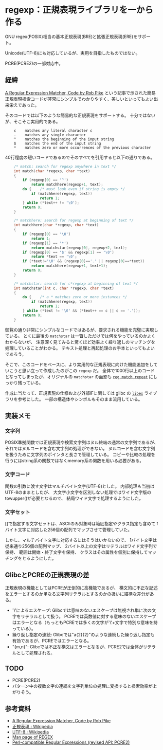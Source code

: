 # regexp：正規表現ライブラリを一から作る

GNU regex(POSIX)相当の基本正規表現(BRE)と拡張正規表現(ERE)をサポート。

Unicode(UTF-8)にも対応しているが、実用を目指したものではない。

PCRE(PCRE2)の一部対応中。

## 経緯

[A Regular Expression Matcher, Code by Rob Pike](https://www.cs.princeton.edu/courses/archive/spr09/cos333/beautiful.html)
 という記事で示された簡易正規表現検索コードが非常にシンプルでわかりやすく、美しいといってもよい出来栄えであった。

そのコードでは以下のような簡易的な正規表現をサポートする。
十分ではないが、そこそこ実用的である。

```text
    c    matches any literal character c
    .    matches any single character
    ^    matches the beginning of the input string
    $    matches the end of the input string
    *    matches zero or more occurrences of the previous character
```

40行程度の短いコードであるのでそのすべてを引用すると以下の通りである。

```c
    /* match: search for regexp anywhere in text */
    int match(char *regexp, char *text)
    {
        if (regexp[0] == '^')
            return matchhere(regexp+1, text);
        do {    /* must look even if string is empty */
            if (matchhere(regexp, text))
                return 1;
        } while (*text++ != '\0');
        return 0;
    }

    /* matchhere: search for regexp at beginning of text */
    int matchhere(char *regexp, char *text)
    {
        if (regexp[0] == '\0')
            return 1;
        if (regexp[1] == '*')
            return matchstar(regexp[0], regexp+2, text);
        if (regexp[0] == '$' && regexp[1] == '\0')
            return *text == '\0';
        if (*text!='\0' && (regexp[0]=='.' || regexp[0]==*text))
            return matchhere(regexp+1, text+1);
        return 0;
    }

    /* matchstar: search for c*regexp at beginning of text */
    int matchstar(int c, char *regexp, char *text)
    {
        do {    /* a * matches zero or more instances */
            if (matchhere(regexp, text))
                return 1;
        } while (*text != '\0' && (*text++ == c || c == '.'));
        return 0;
    }
```

御覧の通り非常にシンプルなコードではあるが、要求される機能を完璧に実現している。
とくに最後の `matchstar` は一瞥しただけでは何をやっているのかよくわからないが、
注意深く見てみると驚くほど効率よく繰り返しのマッチングを処理していることがわかる。
テキスト処理と再起処理のお手本といってもよいであろう。

そこで、このコードをベースに、より実用的な正規表現に向けた機能追加をしていこうと思い立って作成したのがこの `regexp` だ。
全体で1000行以上のコードとなってしまったが、オリジナルの `matchstar` の面影も [`reg_match_repeat`](https://github.com/levelevel/regexp/blob/04bdfde000516cbc8ee990de5ddbe533e6a99a44/regexp.c#L1344) にしっかり残っている。

作成に当たって、正規表現の仕様および外部IFに関しては glibc の
 [`libex`](https://linuxjm.osdn.jp/html/LDP_man-pages/man3/regex.3.html) ライブラリを参考にした。
一部の構造体やシンボルもそのまま流用している。

## 実装メモ

### 文字列

POSIX準拠関数では正規表現や検索文字列はヌル終端の通常の文字列であるが、それではヌルコードを含む文字列の処理ができない。
ヌルコードを含む文字列を扱うために文字列のポインタと長さで管理している。
コピーや比較の処理を行うにはstring系の関数ではなくmemory系の関数を用いる必要がある。

### 文字コード

関数の引数に渡す文字はマルチバイト文字(UTF-8)とした。
内部処理も当初はUTF-8のままとしたが、
大文字小文字を区別しない処理ではワイド文字版のtowupper()が必要となるので、
結局ワイド文字で処理するようにした。

### 文字セット

[]で指定する文字セットは、ASCIIのみ対象時は範囲指定やクラス指定も含めて
1バイト文字に対応した256個の配列でマップさせて管理していた。

しかし、マルチバイト文字に対応するにはそうはいかないので、
1バイト文字は従来通り256個の配列マップ、
2バイト以上の文字はリテラルはワイド文字列で保持、
範囲は開始・終了文字を保持、
クラスはその属性を個別に保持してマッチングをとるようにした。

## GlibcとPCREの正規表現の差

正規表現の機能としてはPCREが圧倒的に高機能であるが、
構文的に不正な記述をエラーとするのか単なる文字列リテラルとするのかの扱いに結構な差分がある。

- '\\'によるエスケープ: Glibcでは意味のないエスケープは無視され単に次の文字をリテラルとして扱う。
PCREでは英数値に対する意味のないエスケープはエラーとなる（もっともPCREでは多くの文字が'\\'+文字で特別な意味を持っている）。
- 繰り返し指定の連続: Glibcでは"a{2}{2}"のような連続した繰り返し指定も有効であるが、PCREではエラーとなる。
- "{m,n}": Glibcでは不正な構文はエラーとなるが、PCRE2では全体がリテラルとして処理される。

## TODO

- PCRE(PCRE2)
- パターン中の複数文字の連続を文字列単位の処理に変換すると検索効率が上がりそう。

## 参考資料

- [A Regular Expression Matcher, Code by Rob Pike](https://www.cs.princeton.edu/courses/archive/spr09/cos333/beautiful.html)
- [正規表現 : Wikipedia](https://ja.wikipedia.org/wiki/%E6%AD%A3%E8%A6%8F%E8%A1%A8%E7%8F%BE)
- [UTF-8 : Wikipedia](https://ja.wikipedia.org/wiki/UTF-8)
- [Man page of REGEX](https://linuxjm.osdn.jp/html/LDP_man-pages/man3/regex.3.html)
- [Perl-compatible Regular Expressions (revised API: PCRE2)](https://www.pcre.org/current/doc/html/index.html)
